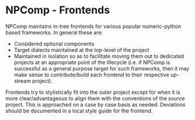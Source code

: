# NPComp - Frontends

NPComp maintains in-tree frontends for various popular numeric-python based
frameworks. In general these are:

* Considered optional components
* Target dialects maintained at the top-level of the project
* Maintained in isolation so as to facilitate moving them out to dedicated
  projects at an appropriate point of the lifecycle (i.e. if NPComp is
  successful as a general purpose target for such frameworks, then it may
  make sense to contribute/build each frontend to their respective up-stream
  project).

Frontends try to stylistically fit into the outer project except for when it
is more clear/advantageous to align them with the conventions of the source
project. This is approached on a case by case basis as needed. Deviations
should be documented in a local style guide for the frontend.
